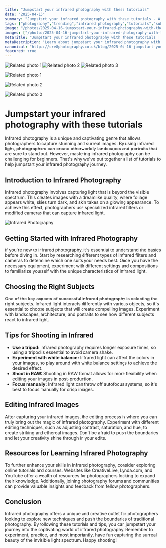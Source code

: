 ```yaml
---
title: "Jumpstart your infrared photography with these tutorials"
date: "2025-04-16"
summary: "Jumpstart your infrared photography with these tutorials - A trending topic in photography."
tags: ["photography","trending","infrared photography","tutorials","subjects","editing","tips","infrared light","landscapes","portraits","white balance","resources"]
image: "/photos/2025-04-16-jumpstart-your-infrared-photography-with-these-tutorials-1.jpg"
images: ["/photos/2025-04-16-jumpstart-your-infrared-photography-with-these-tutorials-1.jpg","/photos/2025-04-16-jumpstart-your-infrared-photography-with-these-tutorials-2.jpg","/photos/2025-04-16-jumpstart-your-infrared-photography-with-these-tutorials-3.jpg"]
metaTitle: "Jumpstart your infrared photography with these tutorials | cre8 Photography"
metaDescription: "Learn about jumpstart your infrared photography with these tutorials in photography with practical tips and insights."
canonical: "https://cre8photography.co.uk/blog/2025-04-16-jumpstart-your-infrared-photography-with-these-tutorials"
featured: true
---
```


<!-- Gallery as HTML -->

<div class="grid grid-cols-1 sm:grid-cols-2 md:grid-cols-3 gap-4">
  <img src="/photos/2025-04-16-jumpstart-your-infrared-photography-with-these-tutorials-1.jpg" alt="Related photo 1" class="w-full rounded-lg" />
<img src="/photos/2025-04-16-jumpstart-your-infrared-photography-with-these-tutorials-2.jpg" alt="Related photo 2" class="w-full rounded-lg" />
<img src="/photos/2025-04-16-jumpstart-your-infrared-photography-with-these-tutorials-3.jpg" alt="Related photo 3" class="w-full rounded-lg" />
</div>


<!-- Gallery as Markdown -->
![Related photo 1](/photos/2025-04-16-jumpstart-your-infrared-photography-with-these-tutorials-1.jpg)


![Related photo 2](/photos/2025-04-16-jumpstart-your-infrared-photography-with-these-tutorials-2.jpg)


![Related photo 3](/photos/2025-04-16-jumpstart-your-infrared-photography-with-these-tutorials-3.jpg)



# Jumpstart your infrared photography with these tutorials

Infrared photography is a unique and captivating genre that allows photographers to capture stunning and surreal images. By using infrared light, photographers can create otherworldly landscapes and portraits that are sure to stand out. However, mastering infrared photography can be challenging for beginners. That's why we've put together a list of tutorials to help jumpstart your infrared photography journey.

## Introduction to Infrared Photography

Infrared photography involves capturing light that is beyond the visible spectrum. This creates images with a dreamlike quality, where foliage appears white, skies turn dark, and skin takes on a glowing appearance. To achieve this effect, photographers use specialized infrared filters or modified cameras that can capture infrared light.

![Infrared Photography](/path/to/infrared_image.jpg)

## Getting Started with Infrared Photography

If you're new to infrared photography, it's essential to understand the basics before diving in. Start by researching different types of infrared filters and cameras to determine which one suits your needs best. Once you have the necessary equipment, experiment with different settings and compositions to familiarize yourself with the unique characteristics of infrared light.

## Choosing the Right Subjects

One of the key aspects of successful infrared photography is selecting the right subjects. Infrared light interacts differently with various objects, so it's essential to choose subjects that will create compelling images. Experiment with landscapes, architecture, and portraits to see how different subjects react to infrared light.

## Tips for Shooting in Infrared

- **Use a tripod:** Infrared photography requires longer exposure times, so using a tripod is essential to avoid camera shake.
- **Experiment with white balance:** Infrared light can affect the colors in your images, so play around with white balance settings to achieve the desired effect.
- **Shoot in RAW:** Shooting in RAW format allows for more flexibility when editing your images in post-production.
- **Focus manually:** Infrared light can throw off autofocus systems, so it's best to focus manually for crisp images.

## Editing Infrared Images

After capturing your infrared images, the editing process is where you can truly bring out the magic of infrared photography. Experiment with different editing techniques, such as adjusting contrast, saturation, and hue, to create striking and ethereal images. Don't be afraid to push the boundaries and let your creativity shine through in your edits.

## Resources for Learning Infrared Photography

To further enhance your skills in infrared photography, consider exploring online tutorials and courses. Websites like CreativeLive, Lynda.com, and YouTube offer a wealth of resources for photographers looking to expand their knowledge. Additionally, joining photography forums and communities can provide valuable insights and feedback from fellow photographers.

## Conclusion

Infrared photography offers a unique and creative outlet for photographers looking to explore new techniques and push the boundaries of traditional photography. By following these tutorials and tips, you can jumpstart your journey into the captivating world of infrared photography. Remember to experiment, practice, and most importantly, have fun capturing the surreal beauty of the invisible light spectrum. Happy shooting!

